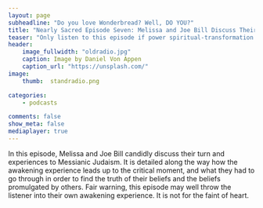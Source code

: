 ```yaml
---
layout: page
subheadline: "Do you love Wonderbread? Well, DO YOU?"
title: "Nearly Sacred Episode Seven: Melissa and Joe Bill Discuss Their New Beliefs and Understandings of Yahshuah"
teaser: "Only listen to this episode if power spiritual-transformation interests you."
header:
    image_fullwidth: "oldradio.jpg"
    caption: Image by Daniel Von Appen
    caption_url: "https://unsplash.com/"
image:
    thumb:  standradio.png

categories:
    - podcasts

comments: false
show_meta: false
mediaplayer: true
---
```


In this episode, Melissa and Joe Bill candidly discuss their turn and experiences to Messianic Judaism. It is detailed along the way how the awakening experience leads 
up to the critical moment, and what they had to go through in order to find the truth of their beliefs and the beliefs promulgated by others. Fair warning, this 
episode may well throw the listener into their own awakening experience. It is not for the faint of heart. 

<audio src="https://ia601501.us.archive.org/16/items/NearlySacred/NearlySacredEpisode7.mp3"></audio>
